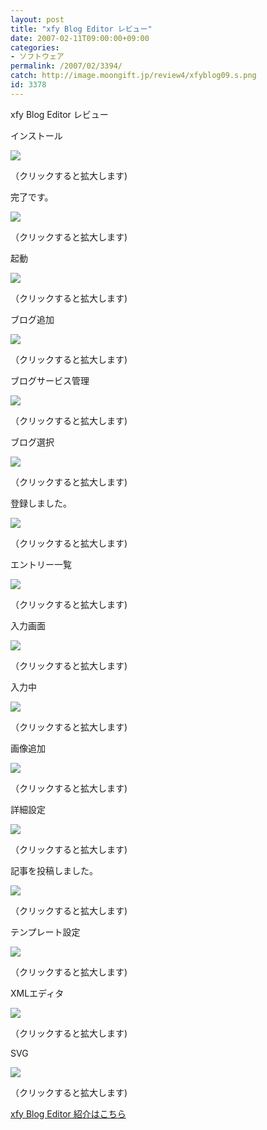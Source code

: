 ```yaml
---
layout: post
title: "xfy Blog Editor レビュー"
date: 2007-02-11T09:00:00+09:00
categories:
- ソフトウェア
permalink: /2007/02/3394/
catch: http://image.moongift.jp/review4/xfyblog09.s.png
id: 3378
---
```

xfy Blog Editor レビュー  
<!--more-->

インストール

  

[![](http://image.moongift.jp/review4/xfyblog01.s.png)](http://image.moongift.jp/review4/xfyblog01.png)  
  
（クリックすると拡大します)

  

完了です。

  

[![](http://image.moongift.jp/review4/xfyblog02.s.png)](http://image.moongift.jp/review4/xfyblog02.png)  
  
（クリックすると拡大します)

  

起動

  

[![](http://image.moongift.jp/review4/xfyblog03.s.png)](http://image.moongift.jp/review4/xfyblog03.png)  
  
（クリックすると拡大します)

  

ブログ追加

  

[![](http://image.moongift.jp/review4/xfyblog04.s.png)](http://image.moongift.jp/review4/xfyblog04.png)  
  
（クリックすると拡大します)

  

ブログサービス管理

  

[![](http://image.moongift.jp/review4/xfyblog05.s.png)](http://image.moongift.jp/review4/xfyblog05.png)  
  
（クリックすると拡大します)

  

ブログ選択

  

[![](http://image.moongift.jp/review4/xfyblog06.s.png)](http://image.moongift.jp/review4/xfyblog06.png)  
  
（クリックすると拡大します)

  

登録しました。

  

[![](http://image.moongift.jp/review4/xfyblog07.s.png)](http://image.moongift.jp/review4/xfyblog07.png)  
  
（クリックすると拡大します)

  

エントリー一覧

  

[![](http://image.moongift.jp/review4/xfyblog08.s.png)](http://image.moongift.jp/review4/xfyblog08.png)  
  
（クリックすると拡大します)

  

入力画面

  

[![](http://image.moongift.jp/review4/xfyblog09.s.png)](http://image.moongift.jp/review4/xfyblog09.png)  
  
（クリックすると拡大します)

  

入力中

  

[![](http://image.moongift.jp/review4/xfyblog10.s.png)](http://image.moongift.jp/review4/xfyblog10.png)  
  
（クリックすると拡大します)

  

画像追加

  

[![](http://image.moongift.jp/review4/xfyblog11.s.png)](http://image.moongift.jp/review4/xfyblog11.png)  
  
（クリックすると拡大します)

  

詳細設定

  

[![](http://image.moongift.jp/review4/xfyblog12.s.png)](http://image.moongift.jp/review4/xfyblog12.png)  
  
（クリックすると拡大します)

  

記事を投稿しました。

  

[![](http://image.moongift.jp/review4/xfyblog13.s.png)](http://image.moongift.jp/review4/xfyblog13.png)  
  
（クリックすると拡大します)

  

テンプレート設定

  

[![](http://image.moongift.jp/review4/xfyblog14.s.png)](http://image.moongift.jp/review4/xfyblog14.png)  
  
（クリックすると拡大します)

  

XMLエディタ

  

[![](http://image.moongift.jp/review4/xfyblog15.s.png)](http://image.moongift.jp/review4/xfyblog15.png)  
  
（クリックすると拡大します)

  

SVG

  

[![](http://image.moongift.jp/review4/xfyblog16.s.png)](http://image.moongift.jp/review4/xfyblog16.png)  
  
（クリックすると拡大します)

  

[xfy Blog Editor 紹介はこちら](http://fw.moongift.jp/intro/i-3393.html)

